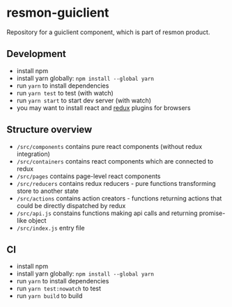 # resmon-guiclient
Repository for a guiclient component, which is part of resmon product.

## Development
- install npm
- install yarn globally: `npm install --global yarn`
- run `yarn` to install dependencies
- run `yarn test` to test (with watch)
- run `yarn start` to start dev server (with watch)
- you may want to install react and [redux](https://github.com/zalmoxisus/redux-devtools-extension) plugins for browsers

## Structure overview
- `/src/components` contains pure react components (without redux integration)
- `/src/containers` contains react components which are connected to redux
- `/src/pages` contains page-level react components
- `/src/reducers` contains redux reducers - pure functions transforming store to another state
- `/src/actions` contains action creators - functions returning actions that could be directly dispatched by redux
- `/src/api.js` constains functions making api calls and returning promise-like object
- `/src/index.js` entry file

## CI
- install npm
- install yarn globally: `npm install --global yarn`
- run `yarn` to install dependencies
- run `yarn test:nowatch` to test
- run `yarn build` to build